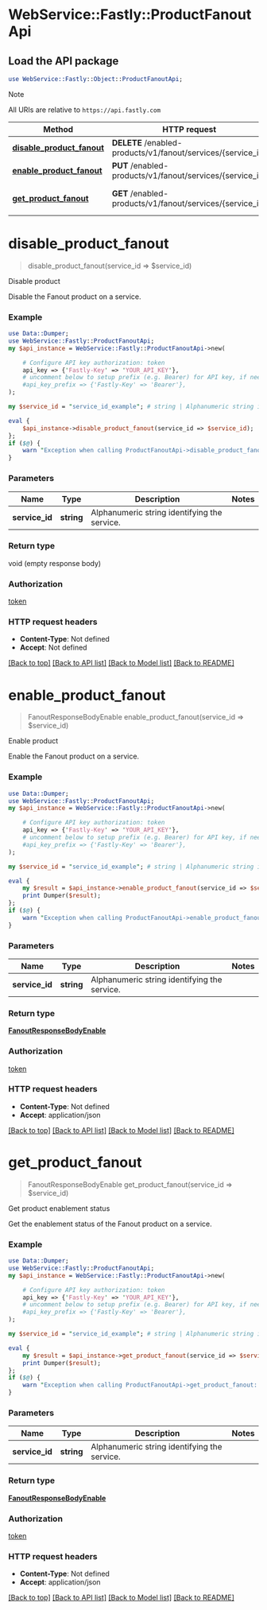 # WebService::Fastly::ProductFanoutApi

## Load the API package
```perl
use WebService::Fastly::Object::ProductFanoutApi;
```

> [!NOTE]
> All URIs are relative to `https://api.fastly.com`

Method | HTTP request | Description
------ | ------------ | -----------
[**disable_product_fanout**](ProductFanoutApi.md#disable_product_fanout) | **DELETE** /enabled-products/v1/fanout/services/{service_id} | Disable product
[**enable_product_fanout**](ProductFanoutApi.md#enable_product_fanout) | **PUT** /enabled-products/v1/fanout/services/{service_id} | Enable product
[**get_product_fanout**](ProductFanoutApi.md#get_product_fanout) | **GET** /enabled-products/v1/fanout/services/{service_id} | Get product enablement status


# **disable_product_fanout**
> disable_product_fanout(service_id => $service_id)

Disable product

Disable the Fanout product on a service.

### Example
```perl
use Data::Dumper;
use WebService::Fastly::ProductFanoutApi;
my $api_instance = WebService::Fastly::ProductFanoutApi->new(

    # Configure API key authorization: token
    api_key => {'Fastly-Key' => 'YOUR_API_KEY'},
    # uncomment below to setup prefix (e.g. Bearer) for API key, if needed
    #api_key_prefix => {'Fastly-Key' => 'Bearer'},
);

my $service_id = "service_id_example"; # string | Alphanumeric string identifying the service.

eval {
    $api_instance->disable_product_fanout(service_id => $service_id);
};
if ($@) {
    warn "Exception when calling ProductFanoutApi->disable_product_fanout: $@\n";
}
```

### Parameters

Name | Type | Description  | Notes
------------- | ------------- | ------------- | -------------
 **service_id** | **string**| Alphanumeric string identifying the service. | 

### Return type

void (empty response body)

### Authorization

[token](../README.md#token)

### HTTP request headers

 - **Content-Type**: Not defined
 - **Accept**: Not defined

[[Back to top]](#) [[Back to API list]](../README.md#documentation-for-api-endpoints) [[Back to Model list]](../README.md#documentation-for-models) [[Back to README]](../README.md)

# **enable_product_fanout**
> FanoutResponseBodyEnable enable_product_fanout(service_id => $service_id)

Enable product

Enable the Fanout product on a service.

### Example
```perl
use Data::Dumper;
use WebService::Fastly::ProductFanoutApi;
my $api_instance = WebService::Fastly::ProductFanoutApi->new(

    # Configure API key authorization: token
    api_key => {'Fastly-Key' => 'YOUR_API_KEY'},
    # uncomment below to setup prefix (e.g. Bearer) for API key, if needed
    #api_key_prefix => {'Fastly-Key' => 'Bearer'},
);

my $service_id = "service_id_example"; # string | Alphanumeric string identifying the service.

eval {
    my $result = $api_instance->enable_product_fanout(service_id => $service_id);
    print Dumper($result);
};
if ($@) {
    warn "Exception when calling ProductFanoutApi->enable_product_fanout: $@\n";
}
```

### Parameters

Name | Type | Description  | Notes
------------- | ------------- | ------------- | -------------
 **service_id** | **string**| Alphanumeric string identifying the service. | 

### Return type

[**FanoutResponseBodyEnable**](FanoutResponseBodyEnable.md)

### Authorization

[token](../README.md#token)

### HTTP request headers

 - **Content-Type**: Not defined
 - **Accept**: application/json

[[Back to top]](#) [[Back to API list]](../README.md#documentation-for-api-endpoints) [[Back to Model list]](../README.md#documentation-for-models) [[Back to README]](../README.md)

# **get_product_fanout**
> FanoutResponseBodyEnable get_product_fanout(service_id => $service_id)

Get product enablement status

Get the enablement status of the Fanout product on a service.

### Example
```perl
use Data::Dumper;
use WebService::Fastly::ProductFanoutApi;
my $api_instance = WebService::Fastly::ProductFanoutApi->new(

    # Configure API key authorization: token
    api_key => {'Fastly-Key' => 'YOUR_API_KEY'},
    # uncomment below to setup prefix (e.g. Bearer) for API key, if needed
    #api_key_prefix => {'Fastly-Key' => 'Bearer'},
);

my $service_id = "service_id_example"; # string | Alphanumeric string identifying the service.

eval {
    my $result = $api_instance->get_product_fanout(service_id => $service_id);
    print Dumper($result);
};
if ($@) {
    warn "Exception when calling ProductFanoutApi->get_product_fanout: $@\n";
}
```

### Parameters

Name | Type | Description  | Notes
------------- | ------------- | ------------- | -------------
 **service_id** | **string**| Alphanumeric string identifying the service. | 

### Return type

[**FanoutResponseBodyEnable**](FanoutResponseBodyEnable.md)

### Authorization

[token](../README.md#token)

### HTTP request headers

 - **Content-Type**: Not defined
 - **Accept**: application/json

[[Back to top]](#) [[Back to API list]](../README.md#documentation-for-api-endpoints) [[Back to Model list]](../README.md#documentation-for-models) [[Back to README]](../README.md)

